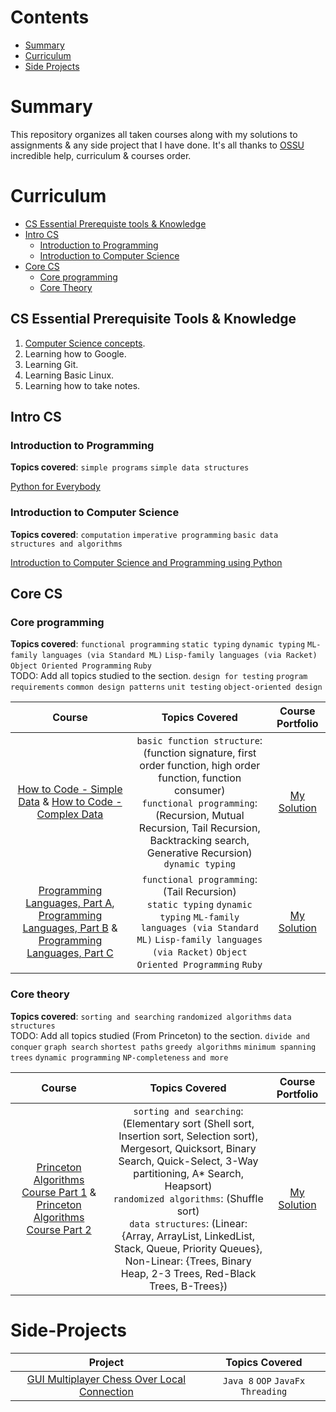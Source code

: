# Contents

- [Summary](#summary)
- [Curriculum](#curriculum)
- [Side Projects](#Side-Projects)

# Summary

This repository organizes all taken courses along with my solutions to assignments & any side project that I have done. It's all thanks to [OSSU](https://github.com/ossu/computer-science) incredible help, curriculum & courses order.

# Curriculum

- [CS Essential Prerequiste tools & Knowledge](<#CS Essential Prerequiste Tools & Knowledge>)
- [Intro CS](#intro-cs)
  - [Introduction to Programming](#introduction-to-programming)
  - [Introduction to Computer Science](#introduction-to-computer-science)
- [Core CS](#core-cs)
  - [Core programming](#core-programming)
  - [Core Theory](#core-theory)

## CS Essential Prerequisite Tools & Knowledge

1. [Computer Science concepts](https://www.youtube.com/playlist?list=PLWKjhJtqVAbn5emQ3RRG8gEBqkhf_5vxD).
2. Learning how to Google.
3. Learning Git.
4. Learning Basic Linux.
5. Learning how to take notes.

## Intro CS

### Introduction to Programming

**Topics covered**:
`simple programs`
`simple data structures`

[Python for Everybody](https://www.py4e.com/lessons)

### Introduction to Computer Science

**Topics covered**:
`computation`
`imperative programming`
`basic data structures and algorithms`

[Introduction to Computer Science and Programming using Python](https://ocw.mit.edu/courses/electrical-engineering-and-computer-science/6-0001-introduction-to-computer-science-and-programming-in-python-fall-2016/)

## Core CS

### Core programming

**Topics covered**:
`functional programming`
`static typing`
`dynamic typing`
`ML-family languages (via Standard ML)`
`Lisp-family languages (via Racket)`
`Object Oriented Programming`
`Ruby`
<br>TODO: Add all topics studied to the section.
`design for testing`
`program requirements`
`common design patterns`
`unit testing`
`object-oriented design`

|Course|Topics Covered|Course Portfolio|
|:-:|:-:|:-:|
|[How to Code - Simple Data](https://www.edx.org/course/how-to-code-simple-data) & [How to Code - Complex Data](https://www.edx.org/course/how-to-code-complex-data)|`basic function structure`: (function signature, first order function, high order function, function consumer) <br>`functional programming`: (Recursion, Mutual Recursion, Tail Recursion, Backtracking search, Generative Recursion)  <br>`dynamic typing` |[My Solution](https://github.com/OmarShawky1/Course-How-To-Code-Data)|
|[Programming Languages, Part A](https://www.coursera.org/learn/programming-languages), [Programming Languages, Part B](https://www.coursera.org/learn/programming-languages-part-b) & [Programming Languages, Part C](https://www.coursera.org/learn/programming-languages-part-c)|`functional programming`: (Tail Recursion) <br>`static typing` `dynamic typing` `ML-family languages (via Standard ML)` `Lisp-family languages (via Racket)` `Object Oriented Programming` `Ruby`| [My Solution](https://github.com/OmarShawky1/Course-Programming-Languages)|

### Core theory

**Topics covered**:
`sorting and searching`
`randomized algorithms`
`data structures`
<br>TODO: Add all topics studied (From Princeton) to the section.
`divide and conquer`
`graph search`
`shortest paths`
`greedy algorithms`
`minimum spanning trees`
`dynamic programming`
`NP-completeness`
`and more`

|Course|Topics Covered|Course Portfolio|
|:-:|:-:|:-:|
|[Princeton Algorithms Course Part 1](https://www.coursera.org/learn/algorithms-part1) & [Princeton Algorithms Course Part 2](https://www.coursera.org/learn/algorithms-part2)|`sorting and searching`: (Elementary sort (Shell sort, Insertion sort, Selection sort), Mergesort, Quicksort, Binary Search, Quick-Select, 3-Way partitioning, A\* Search, Heapsort) <br>`randomized algorithms`: (Shuffle sort) <br>`data structures`: (Linear: {Array, ArrayList, LinkedList, Stack, Queue, Priority Queues}, Non-Linear: {Trees, Binary Heap, 2-3 Trees, Red-Black Trees, B-Trees})|[My Solution](https://github.com/OmarShawky1/Course-Princeton-Algorithms-DS)|

# Side-Projects

|Project|Topics Covered|
|:-:|:-:|
|[GUI Multiplayer Chess Over Local Connection](https://github.com/OmarShawky1/Chess)|`Java 8` `OOP` `JavaFx` `Threading`|
